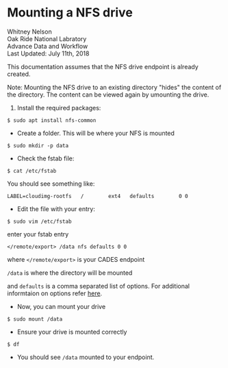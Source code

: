 # Mounting a NFS drive
Whitney Nelson <br>
Oak Ride National Labratory <br>
Advance Data and Workflow <br>
Last Updated: July 11th, 2018<br>

This documentation assumes that the NFS drive endpoint is already created.

Note:  Mounting the NFS drive to an existing directory "hides" the content of the directory. The content can be viewed again by umounting the drive. 


1.  Install the required packages:
```
$ sudo apt install nfs-common
```

* Create a folder. This will be where your NFS is mounted
```
$ sudo mkdir -p data
```

* Check the fstab file:
```
$ cat /etc/fstab
```
You should see something like:
```
LABEL=cloudimg-rootfs   /        ext4   defaults        0 0
```

* Edit the file with your entry:
```
$ sudo vim /etc/fstab
```
enter your fstab entry
```
</remote/export> /data nfs defaults 0 0
```
  where ``</remote/export>`` is your CADES endpoint

  ``/data`` is where the  directory will be mounted

   and `defaults` is a comma separated list of options. For additional informtaion on options refer [here](https://www.centos.org/docs/5/html/5.1/Deployment_Guide/s1-nfs-client-config-options.html).

* Now, you can mount your drive
```
$ sudo mount /data
```
* Ensure your drive is mounted correctly
```
$ df
```
* You should see `/data` mounted to your endpoint.
